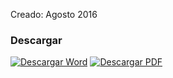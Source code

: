 
Creado: Agosto 2016

### Descargar

<a href="#"><img src="../imagenes/icono-word.png" alt="Descargar Word"></a> <a href="reglamento-concesiones.pdf"><img src="../imagenes/icono-pdf.png" alt="Descargar PDF"></a>
